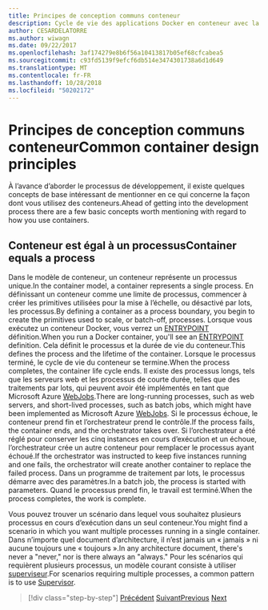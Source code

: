 ```yaml
---
title: Principes de conception communs conteneur
description: Cycle de vie des applications Docker en conteneur avec la plateforme et les outils Microsoft
author: CESARDELATORRE
ms.author: wiwagn
ms.date: 09/22/2017
ms.openlocfilehash: 3af174279e8b6f56a10413817b05ef68cfcabea5
ms.sourcegitcommit: c93fd5139f9efcf6db514e3474301738a6d1d649
ms.translationtype: MT
ms.contentlocale: fr-FR
ms.lasthandoff: 10/28/2018
ms.locfileid: "50202172"
---
```

# <a name="common-container-design-principles"></a><span data-ttu-id="d0f56-103">Principes de conception communs conteneur</span><span class="sxs-lookup"><span data-stu-id="d0f56-103">Common container design principles</span></span>

<span data-ttu-id="d0f56-104">À l’avance d’aborder le processus de développement, il existe quelques concepts de base intéressant de mentionner en ce qui concerne la façon dont vous utilisez des conteneurs.</span><span class="sxs-lookup"><span data-stu-id="d0f56-104">Ahead of getting into the development process there are a few basic concepts worth mentioning with regard to how you use containers.</span></span>

## <a name="container-equals-a-process"></a><span data-ttu-id="d0f56-105">Conteneur est égal à un processus</span><span class="sxs-lookup"><span data-stu-id="d0f56-105">Container equals a process</span></span>

<span data-ttu-id="d0f56-106">Dans le modèle de conteneur, un conteneur représente un processus unique.</span><span class="sxs-lookup"><span data-stu-id="d0f56-106">In the container model, a container represents a single process.</span></span> <span data-ttu-id="d0f56-107">En définissant un conteneur comme une limite de processus, commencer à créer les primitives utilisées pour la mise à l’échelle, ou désactivé par lots, les processus.</span><span class="sxs-lookup"><span data-stu-id="d0f56-107">By defining a container as a process boundary, you begin to create the primitives used to scale, or batch-off, processes.</span></span> <span data-ttu-id="d0f56-108">Lorsque vous exécutez un conteneur Docker, vous verrez un [ENTRYPOINT](https://docs.docker.com/engine/reference/builder/#/entrypoint) définition.</span><span class="sxs-lookup"><span data-stu-id="d0f56-108">When you run a Docker container, you'll see an [ENTRYPOINT](https://docs.docker.com/engine/reference/builder/#/entrypoint) definition.</span></span> <span data-ttu-id="d0f56-109">Cela définit le processus et la durée de vie du conteneur.</span><span class="sxs-lookup"><span data-stu-id="d0f56-109">This defines the process and the lifetime of the container.</span></span> <span data-ttu-id="d0f56-110">Lorsque le processus terminé, le cycle de vie du conteneur se termine.</span><span class="sxs-lookup"><span data-stu-id="d0f56-110">When the process completes, the container life cycle ends.</span></span> <span data-ttu-id="d0f56-111">Il existe des processus longs, tels que les serveurs web et les processus de courte durée, telles que des traitements par lots, qui peuvent avoir été implémentés en tant que Microsoft Azure [WebJobs](https://azure.microsoft.com/documentation/articles/websites-webjobs-resources/).</span><span class="sxs-lookup"><span data-stu-id="d0f56-111">There are long-running processes, such as web servers, and short-lived processes, such as batch jobs, which might have been implemented as Microsoft Azure [WebJobs](https://azure.microsoft.com/documentation/articles/websites-webjobs-resources/).</span></span> <span data-ttu-id="d0f56-112">Si le processus échoue, le conteneur prend fin et l’orchestrateur prend le contrôle.</span><span class="sxs-lookup"><span data-stu-id="d0f56-112">If the process fails, the container ends, and the orchestrator takes over.</span></span> <span data-ttu-id="d0f56-113">Si l’orchestrateur a été réglé pour conserver les cinq instances en cours d’exécution et un échoue, l’orchestrateur crée un autre conteneur pour remplacer le processus ayant échoué.</span><span class="sxs-lookup"><span data-stu-id="d0f56-113">If the orchestrator was instructed to keep five instances running and one fails, the orchestrator will create another container to replace the failed process.</span></span> <span data-ttu-id="d0f56-114">Dans un programme de traitement par lots, le processus démarre avec des paramètres.</span><span class="sxs-lookup"><span data-stu-id="d0f56-114">In a batch job, the process is started with parameters.</span></span> <span data-ttu-id="d0f56-115">Quand le processus prend fin, le travail est terminé.</span><span class="sxs-lookup"><span data-stu-id="d0f56-115">When the process completes, the work is complete.</span></span>

<span data-ttu-id="d0f56-116">Vous pouvez trouver un scénario dans lequel vous souhaitez plusieurs processus en cours d’exécution dans un seul conteneur.</span><span class="sxs-lookup"><span data-stu-id="d0f56-116">You might find a scenario in which you want multiple processes running in a single container.</span></span> <span data-ttu-id="d0f56-117">Dans n’importe quel document d’architecture, il n’est jamais un « jamais » ni aucune toujours une « toujours ».</span><span class="sxs-lookup"><span data-stu-id="d0f56-117">In any architecture document, there's never a "never," nor is there always an "always."</span></span> <span data-ttu-id="d0f56-118">Pour les scénarios qui requièrent plusieurs processus, un modèle courant consiste à utiliser [superviseur](http://supervisord.org/).</span><span class="sxs-lookup"><span data-stu-id="d0f56-118">For scenarios requiring multiple processes, a common pattern is to use [Supervisor](http://supervisord.org/).</span></span>


>[!div class="step-by-step"]
<span data-ttu-id="d0f56-119">[Précédent](design-docker-applications.md)
[Suivant](monolithic-applications.md)</span><span class="sxs-lookup"><span data-stu-id="d0f56-119">[Previous](design-docker-applications.md)
[Next](monolithic-applications.md)</span></span>
